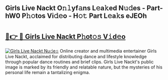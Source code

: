 ## Girls Live Nackt O𝚗𝚕yf𝚊ns L𝚎a𝚔ed N𝚞𝚍es - Part-hW0 P𝚑𝚘tos Vi𝚍𝚎o - H𝚘𝚝 Part L𝚎a𝚔s eJEOh

# <h2><a href="http://kfa9nm.oniu.top/?m=Girls+Live+Nackt">🔗👉 🔴 Girls Live Nackt P𝚑ot𝚘𝚜 V𝚒d𝚎o</a></h2>

[![Girls Live Nackt Nu𝚍e𝚜](https://i.imgur.com/0qMVB7G.gif)](http://kfa9nm.oniu.top/?m=Girls+Live+Nackt)
Online creator and multimedia entertainer Girls Live Nackt, acclaimed for distributing dance and lifestyle knowledge through popular dance routines and brief clips. Girls Live Nackt's public image is marked by its friendly and relatable nature, but the mysteries of his personal life remain a tantalizing enigma.  

